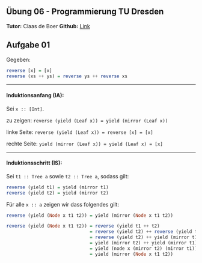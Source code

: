 ## Übung 06 - Programmierung TU Dresden
**Tutor:** Claas de Boer
**Github:** [Link](https://github.com/cdboer/programmierung-ss19)

## Aufgabe 01
Gegeben:
```haskell
reverse [x] = [x]
reverse (xs ++ ys) = reverse ys ++ reverse xs
```
---
#### Induktionsanfang (IA):
Sei `x :: [Int]`.

zu zeigen: `reverse (yield (Leaf x)) = yield (mirror (Leaf x))`

linke Seite: `reverse (yield (Leaf x)) = reverse [x] = [x]`

rechte Seite: `yield (mirror (Leaf x)) = yield (Leaf x) = [x]`

---
#### Induktionsschritt (IS):
Sei `t1 :: Tree a` sowie `t2 :: Tree a`, sodass gilt:
```haskell
reverse (yield t1) = yield (mirror t1)
reverse (yield t2) = yield (mirror t2)
```

Für alle `x :: a` zeigen wir dass folgendes gilt:
```haskell
reverse (yield (Node x t1 t2)) = yield (mirror (Node x t1 t2))
```
```haskell
reverse (yield (Node x t1 t2)) = reverse (yield t1 ++ t2)
                               = reverse (yield t2) ++ reverse (yield t1)
                               = reverse (yield t2) ++ yield (mirror t1)
                               = yield (mirror t2) ++ yield (mirror t1)
                               = yield (node x (mirror t2) (mirror t1))
                               = yield (mirror (Node x t1 t2))
```
